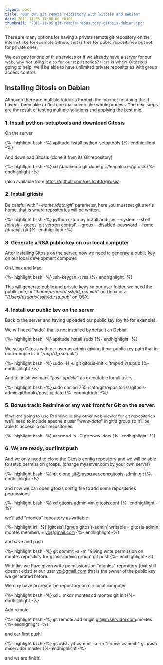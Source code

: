 ```yaml
---
layout: post
title: "Our own git remote repository with Gitosis and Debian"
date: 2011-11-05 17:00:00 +0100
thumbnail: "2011-11-05-git-remote-repository-gitosis-debian.jpg"
---
```

There are many options for having a private remote git repository on the internet like for example Github, that is free for public repositories but not for private ones.

We can pay for one of this services or if we already have a server for our web, why not using it also for our repositories? Here is where Gitosis is going to help, we'll be able to have unlimited private repositories with group access control.

## Installing Gitosis on Debian

Although there are multiple tutorials through the internet for doing this, I haven't been able to find one that covers the whole process. The next steps are the result of testing multiple solutions and applying the best mix.

### 1. Install python-setuptools and download Gitosis

On the server

{%- highlight bash -%}
aptitude install python-setuptools
{%- endhighlight -%}

And download Gitosis (clone it from its Git repository)

{%- highlight bash -%}
cd /data/temp
git clone git://eagain.net/gitosis
{%- endhighlight -%}

(also available from https://github.com/res0nat0r/gitosis)

### 2. Install gitosis

Be careful with "_--home /data/git_" parameter, here you must set git user's home, that is where repositories will be written.

{%- highlight bash -%}
python setup.py install
adduser --system --shell /bin/sh --gecos 'git version control' --group --disabled-password --home /data/git git
{%- endhighlight -%}

### 3. Generate a RSA public key on our local computer

After installing Gitosis on the server, now we need to generate a public key on our local development computer.

On Linux and Mac:

{%- highlight bash -%}
ssh-keygen -t rsa
{%- endhighlight -%}

This will generate public and private keys on our user folder, we need the public one, at "_/home/usuario/.ssh/id_rsa.pub_" on Linux or at "_/Users/usuario/.ssh/id_rsa.pub_" on OSX.

### 4. Install our public key on the server

Back to the server and having uploaded our public key (by ftp for example).

We will need "sudo" that is not installed by default on Debian:

{%- highlight bash -%}
aptitude install sudo
{%- endhighlight -%}

We setup Gitosis with our user as admin (giving it our public key path that in our example is at "_/tmp/id_rsa.pub_")

{%- highlight bash -%}
sudo -H -u git gitosis-init < /tmp/id_rsa.pub
{%- endhighlight -%}

And to finish we mark "_post-update_" as executable for all users.

{%- highlight bash -%}
sudo chmod 755 /data/git/repositories/gitosis-admin.git/hooks/post-update
{%- endhighlight -%}

### 5. Bonus track: Redmine or any web front for Git on the server.

If we are going to use Redmine or any other web viewer for git repositories we'll need to include apache's user "_www-data_" in git's group so it'll be able to access to our repositories.

{%- highlight bash -%}
usermod -a -G git www-data
{%- endhighlight -%}

### 6. We are ready, our first push

And we only need to clone the Gitosis config repository and we will be able to setup permission groups. (change myserver.com by your own server)

{%- highlight bash -%}
git clone git@myserver.com:gitosis-admin.git
{%- endhighlight -%}

and now we can open gitosis config file to add some repositories permissions

{%- highlight bash -%}
cd gitosis-admin
vim gitosis.conf
{%- endhighlight -%}

we'll add "montes" repository as writable

{%- highlight ini -%}
[gitosis]
  [group gitosis-admin]
  writable = gitosis-admin montes
  members = yo@gmail.com
{%- endhighlight -%}

and save and push

{%- highlight bash -%}
git commit -a -m "Giving write permission on montes repository for gitosis-admin group"
git push
{%- endhighlight -%}

With this we have given write permissions on "montes" repository (that still doesn't exist) to our user yo@gmail.com that is the owner of the public key we generated before.

We only have to create the repository on our local computer

{%- highlight bash -%}
cd ..
mkdir montes
cd montes
git init
{%- endhighlight -%}

Add remote

{%- highlight bash -%}
git remote add origin git@miservidor.com:montes
{%- endhighlight -%}

and our first push!

{%- highlight bash -%}
git add .
git commit -a -m "Primer commit!"
git push miservidor master
{%- endhighlight -%}

and we are finish!
